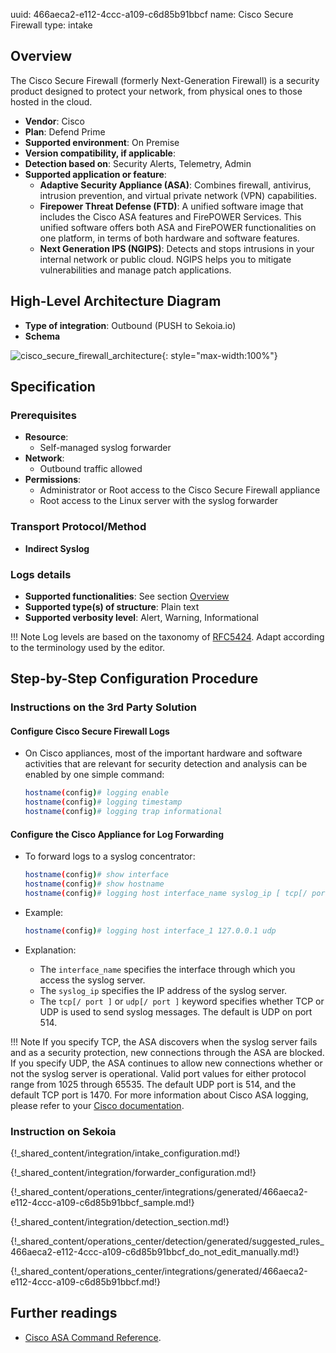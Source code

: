 uuid: 466aeca2-e112-4ccc-a109-c6d85b91bbcf
name: Cisco Secure Firewall
type: intake

## Overview

The Cisco Secure Firewall (formerly Next-Generation Firewall) is a security product designed to protect your network, from physical ones to those hosted in the cloud.

- **Vendor**: Cisco
- **Plan**: Defend Prime
- **Supported environment**: On Premise
- **Version compatibility, if applicable**:
- **Detection based on**: Security Alerts, Telemetry, Admin
- **Supported application or feature**:
  - **Adaptive Security Appliance (ASA)**: Combines firewall, antivirus, intrusion prevention, and virtual private network (VPN) capabilities.
  - **Firepower Threat Defense (FTD)**: A unified software image that includes the Cisco ASA features and FirePOWER Services. This unified software offers both ASA and FirePOWER functionalities on one platform, in terms of both hardware and software features.
  - **Next Generation IPS (NGIPS)**: Detects and stops intrusions in your internal network or public cloud. NGIPS helps you to mitigate vulnerabilities and manage patch applications.

## High-Level Architecture Diagram

- **Type of integration**: Outbound (PUSH to Sekoia.io)
- **Schema**

![cisco_secure_firewall_architecture](/assets/integration/cisco_secure_firewall_architecture.png){: style="max-width:100%"}

## Specification

### Prerequisites

- **Resource**:
    - Self-managed syslog forwarder
- **Network**:
    - Outbound traffic allowed
- **Permissions**:
    - Administrator or Root access to the Cisco Secure Firewall appliance
    - Root access to the Linux server with the syslog forwarder

### Transport Protocol/Method

- **Indirect Syslog**

### Logs details

- **Supported functionalities**: See section [Overview](#overview)
- **Supported type(s) of structure**: Plain text
- **Supported verbosity level**: Alert, Warning, Informational

!!! Note
    Log levels are based on the taxonomy of [RFC5424](https://datatracker.ietf.org/doc/html/rfc5424). Adapt according to the terminology used by the editor.

## Step-by-Step Configuration Procedure

### Instructions on the 3rd Party Solution

#### Configure Cisco Secure Firewall Logs

- On Cisco appliances, most of the important hardware and software activities that are relevant for security detection and analysis can be enabled by one simple command:

  ```bash
  hostname(config)# logging enable
  hostname(config)# logging timestamp
  hostname(config)# logging trap informational
  ```

#### Configure the Cisco Appliance for Log Forwarding

- To forward logs to a syslog concentrator:

  ```bash
  hostname(config)# show interface
  hostname(config)# show hostname
  hostname(config)# logging host interface_name syslog_ip [ tcp[/ port ] udp [/ port ] ]
  ```

- Example:

  ```bash
  hostname(config)# logging host interface_1 127.0.0.1 udp
  ```

- Explanation:
  - The `interface_name` specifies the interface through which you access the syslog server.
  - The `syslog_ip` specifies the IP address of the syslog server.
  - The `tcp[/ port ]` or `udp[/ port ]` keyword specifies whether TCP or UDP is used to send syslog messages. The default is UDP on port 514.

!!! Note
  If you specify TCP, the ASA discovers when the syslog server fails and as a security protection, new connections through the ASA are blocked. If you specify UDP, the ASA continues to allow new connections whether or not the syslog server is operational. Valid port values for either protocol range from 1025 through 65535. The default UDP port is 514, and the default TCP port is 1470. For more information about Cisco ASA logging, please refer to your [Cisco documentation](https://www.cisco.com/c/en/us/td/docs/security/asa/asa-cli-reference/S/asa-command-ref-S.html).

### Instruction on Sekoia

{!_shared_content/integration/intake_configuration.md!}

{!_shared_content/integration/forwarder_configuration.md!}

{!_shared_content/operations_center/integrations/generated/466aeca2-e112-4ccc-a109-c6d85b91bbcf_sample.md!}

{!_shared_content/integration/detection_section.md!}

{!_shared_content/operations_center/detection/generated/suggested_rules_466aeca2-e112-4ccc-a109-c6d85b91bbcf_do_not_edit_manually.md!}

{!_shared_content/operations_center/integrations/generated/466aeca2-e112-4ccc-a109-c6d85b91bbcf.md!}

## Further readings

- [Cisco ASA Command Reference](https://www.cisco.com/c/en/us/td/docs/security/asa/asa-cli-reference/S/asa-command-ref-S.html).